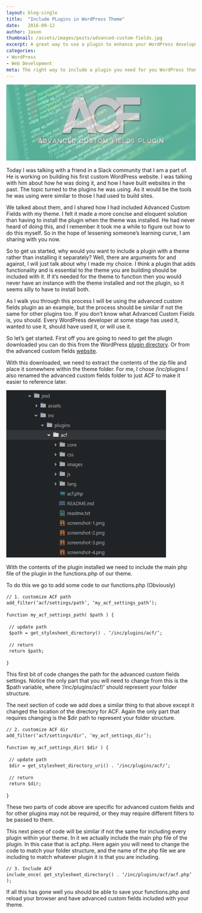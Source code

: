 ```yaml
---
layout: blog-single
title:  "Include PLugins in WordPress Theme"
date:   2016-09-12
author: Jason
thumbnail: /assets/images/posts/advanced-custom-fields.jpg
excerpt: A great way to use a plugin to enhance your WordPress development potential and speed.
categories:
- WordPress
- Web Development
meta: The right way to include a plugin you need for you WordPress theme. from the blog at Jason M Design.
---
```


![Advanced Custom Fields](/assets/images/posts/advanced-custom-fields.jpg)

Today I was talking with a friend in a Slack community that I am a part of. He is working on building his first custom WordPress website. I was talking with him about how he was doing it, and how I have built websites in the past. The topic turned to the plugins he was using. As it would be the tools he was using were similar to those I had used to build sites.

We talked about them, and I shared how I had included Advanced Custom Fields with my theme. I felt it made a more concise and eloquent solution than having to install the plugin when the theme was installed. He had never heard of doing this, and I remember it took me a while to figure out how to do this myself. So in the hope of lessening someone’s learning curve, I am sharing with you now.

So to get us started, why would you want to include a plugin with a theme rather than installing it separately? Well, there are arguments for and against, I will just talk about why I made my choice. I think a plugin that adds functionality and is essential to the theme you are building should be included with it. If it’s needed for the theme to function then you would never have an instance with the theme installed and not the plugin, so it seems silly to have to install both.

As I walk you through this process I will be using the advanced custom fields plugin as an example, but the process should be similar if not the same for other plugins too. If you don’t know what Advanced Custom Fields is, you should. Every WordPress developer at some stage has used it, wanted to use it, should have used it, or will use it.

So let’s get started. First off you are going to need to get the plugin downloaded you can do this from the WordPress [plugin directory](https://wordpress.org/plugins/advanced-custom-fields/). Or from the advanced custom fields [website](https://www.advancedcustomfields.com/).

With this downloaded, we need to extract the contents of the zip file and place it somewhere within the theme folder. For me, I chose /inc/plugins I also renamed the advanced custom fields folder to just ACF to make it easier to reference later.

![Advanced Custom Fields Folder](/assets/images/posts/acf-folder.jpg)

With the contents of the plugin installed we need to include the main php file of the plugin in the functions.php of our theme.

To do this we go to add some code to our functions.php (Obviously)

~~~~
// 1. customize ACF path
add_filter(‘acf/settings/path’, ‘my_acf_settings_path’);

function my_acf_settings_path( $path ) {

 // update path
 $path = get_stylesheet_directory() . ‘/inc/plugins/acf/’;

 // return
 return $path;

}
~~~~

This first bit of code changes the path for the advanced custom fields settings. Notice the only part that you will need to change from this is the $path variable, where ‘/inc/plugins/acf/’ should represent your folder structure.

The next section of code we add does a similar thing to that above except it changed the location of the directory for ACF. Again the only part that requires changing is the $dir path to represent your folder structure.

~~~~
// 2. customize ACF dir
add_filter(‘acf/settings/dir’, ‘my_acf_settings_dir’);

function my_acf_settings_dir( $dir ) {

 // update path
 $dir = get_stylesheet_directory_uri() . ‘/inc/plugins/acf/’;

 // return
 return $dir;

}
~~~~

These two parts of code above are specific for advanced custom fields and for other plugins may not be required, or they may require different filters to be passed to them.

This next piece of code will be similar if not the same for including every plugin within your theme. In it we actually include the main php file of the plugin. In this case that is acf.php. Here again you will need to change the code to match your folder structure, and the name of the php file we are including to match whatever plugin it is that you are including.

~~~~
// 3. Include ACF
include_once( get_stylesheet_directory() . ‘/inc/plugins/acf/acf.php’ );
~~~~

If all this has gone well you should be able to save your functions.php and reload your browser and have advanced custom fields included with your theme.
